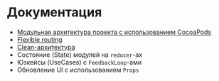 # Документация
- [Модульная архитектура проекта с использованием CocoaPods](Cocoapods)
- [Flexible routing](Flexible%20Routing)
- [Clean-архитектура](Clean)
- Состояние (State) модулей на `reducer`-ах
- Юзкейсы (UseCases) с `FeedbackLoop`-ами
- Обновление UI с использованием `Props`
<!--stackedit_data:
eyJoaXN0b3J5IjpbMTQzODQxNjU1NywtNTk5MTUyODQsMTgxMD
E5MjIxNiwtMTA5MzkxNjI0Ml19
-->